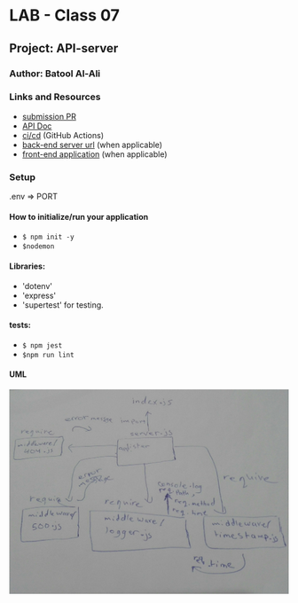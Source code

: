 # LAB - Class 07

## Project: API-server

### Author: Batool Al-Ali

### Links and Resources

- [submission PR](https://github.com/batool-alali-401-advanced-javascript/api-server/pull/3)
- [API Doc](https://app.swaggerhub.com/apis/batoolalali/API-server/0.1)
- [ci/cd](http://xyz.com) (GitHub Actions)
- [back-end server url](http://xyz.com) (when applicable)
- [front-end application](http://xyz.com) (when applicable)


### Setup
.env => PORT

#### How to initialize/run your application 
- `$ npm init -y`
- `$nodemon`

#### Libraries:
- 'dotenv'
- 'express'
- 'supertest' for testing.

#### tests:
- `$ npm jest`
- `$npm run lint`


#### UML
![UML Diagram](UML2.jpg)